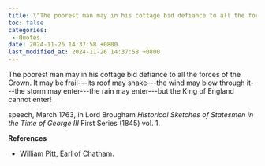 ```yaml
---
title: \"The poorest man may in his cottage bid defiance to all the forces of the Crown.\"
toc: false
categories:
 - Quotes
date: 2024-11-26 14:37:58 +0800
last_modified_at: 2024-11-26 14:37:58 +0800
---
```


<div class="quote--left" markdown="1">

The poorest man may in his cottage bid defiance to all the forces of the Crown. It may be frail---its roof may shake---the wind may blow through it---the storm may enter---the rain may enter---but the King of England cannot enter!

speech, March 1763, in Lord Brougham *Historical Sketches of Statesmen in the Time of George III* First Series (1845) vol. 1.

</div>

**References**

- [William Pitt, Earl of Chatham](https://www.oxfordreference.com/display/10.1093/acref/9780191826719.001.0001/q-oro-ed4-00008331).